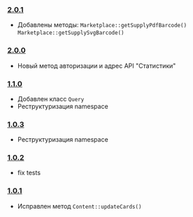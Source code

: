 ### [2.0.1]
* Добавлены методы: `Marketplace::getSupplyPdfBarcode()` `Marketplace::getSupplySvgBarcode()`

### [2.0.0]
* Новый метод авторизации и адрес API "Статистики"

### [1.1.0]
* Добавлен класс `Query`
* Реструктуризация namespace

### [1.0.3]
* Реструктуризация namespace

### [1.0.2]
* fix tests

### [1.0.1]
* Исправлен метод `Content::updateCards()`

[2.0.1]: https://github.com/Dakword/WBSeller/compare/2.0.0...2.0.1
[2.0.0]: https://github.com/Dakword/WBSeller/compare/1.1.0...2.0.0
[1.1.0]: https://github.com/Dakword/WBSeller/compare/1.0.3...1.1.0
[1.0.3]: https://github.com/Dakword/WBSeller/compare/1.0.2...1.0.3
[1.0.2]: https://github.com/Dakword/WBSeller/compare/1.0.1...1.0.2
[1.0.1]: https://github.com/Dakword/WBSeller/compare/1.0.0...1.0.1